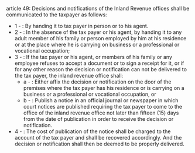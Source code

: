 article 49: 
Decisions and notifications of the Inland Revenue offices shall be communicated to the taxpayer as follows: 
<ul>
			<li>1 - : By handing it to tax payer in person or to his agent. <ul>
			</ul></li>			<li>2 - : In the absence of the tax payer or his agent, by handing it to any adult member of his family or person employed by him at his residence or at the place where he is carrying on business or a professional or vocational occupation;<ul>
			</ul></li>			<li>3 - : If the tax payer or his agent, or members of his family or any employee refuses to accept a document or to sign a receipt for it, or if for any other reason the decision or notification can not be delivered to the tax payer, the inland revenue office shall: <ul>
						<li>a - : Either affix the decision or notification on the door of the premises where the tax payer has his residence or is carrying on a business or a professional or vocational occupation, or <ul>
						</ul></li>						<li>b - : Publish a notice in an official journal or newspaper in which court notices are published requiring the tax payer to come to the office of the inland revenue office not later than fifteen (15) days from the date of publication in order to receive the decision or notification. <ul>
						</ul></li>			</ul></li>			<li>4 - : The cost of publication of the notice shall be charged to the account of the tax payer and shall be recovered accordingly. And the decision or notification shall then be deemed to be properly delivered. <ul>
			</ul></li></ul>